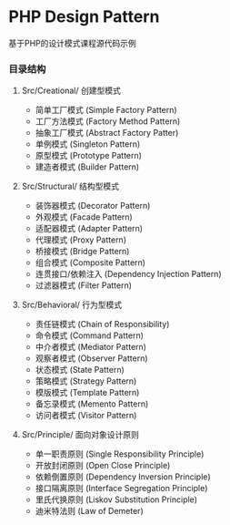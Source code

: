 # PHP Design Pattern

基于PHP的设计模式课程源代码示例

### 目录结构

1. Src/Creational/ 创建型模式
    - 简单工厂模式 (Simple Factory Pattern)
    - 工厂方法模式 (Factory Method Pattern)
    - 抽象工厂模式 (Abstract Factory Patter)
    - 单例模式 (Singleton Pattern)
    - 原型模式 (Prototype Pattern)
    - 建造者模式 (Builder Pattern)
    
2. Src/Structural/ 结构型模式
    - 装饰器模式 (Decorator Pattern)
    - 外观模式 (Facade Pattern)
    - 适配器模式 (Adapter Pattern)
    - 代理模式 (Proxy Pattern)
    - 桥接模式 (Bridge Pattern)
    - 组合模式 (Composite Pattern)
    - 连贯接口/依赖注入 (Dependency Injection Pattern)
    - 过滤器模式 (Filter Pattern)
    
3. Src/Behavioral/ 行为型模式
    - 责任链模式 (Chain of Responsibility)
    - 命令模式 (Command Pattern)
    - 中介者模式 (Mediator Pattern)
    - 观察者模式 (Observer Pattern)
    - 状态模式 (State Pattern)
    - 策略模式 (Strategy Pattern)
    - 模版模式 (Template Pattern)
    - 备忘录模式 (Memento Pattern)
    - 访问者模式 (Visitor Pattern)
    
4. Src/Principle/ 面向对象设计原则
    - 单一职责原则 (Single Responsibility Principle)
    - 开放封闭原则 (Open Close Principle)
    - 依赖倒置原则 (Dependency Inversion Principle)
    - 接口隔离原则 (Interface Segregation Principle)
    - 里氏代换原则 (Liskov Substitution Principle)
    - 迪米特法则 (Law of Demeter)
